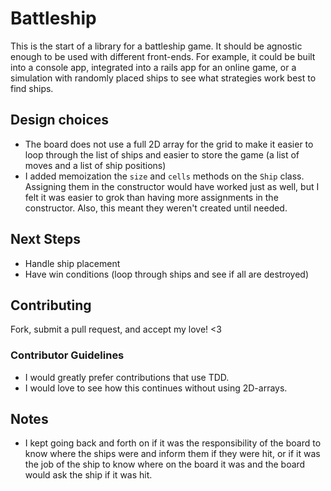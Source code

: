 # Battleship

This is the start of a library for a battleship game. It should be agnostic enough to be used with different front-ends. For example, it could be built into a console app, integrated into a rails app for an online game, or a simulation with randomly placed ships to see what strategies work best to find ships.

## Design choices

* The board does not use a full 2D array for the grid to make it easier to loop through the list of ships and easier to store the game (a list of moves and a list of ship positions)
* I added memoization the `size` and `cells` methods on the `Ship` class. Assigning them in the constructor would have worked just as well, but I felt it was easier to grok than having more assignments in the constructor. Also, this meant they weren't created until needed.

## Next Steps

* Handle ship placement
* Have win conditions (loop through ships and see if all are destroyed)

## Contributing

Fork, submit a pull request, and accept my love! <3

### Contributor Guidelines

* I would greatly prefer contributions that use TDD.
* I would love to see how this continues without using 2D-arrays.

## Notes

* I kept going back and forth on if it was the responsibility of the board to know where the ships were and inform them if they were hit, or if it was the job of the ship to know where on the board it was and the board would ask the ship if it was hit. 
